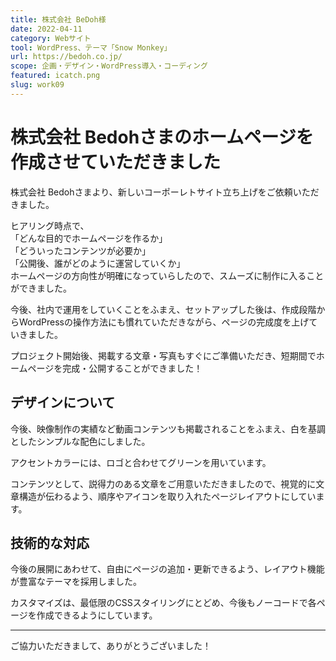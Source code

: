 ```yaml
---
title: 株式会社 BeDoh様
date: 2022-04-11
category: Webサイト
tool: WordPress、テーマ「Snow Monkey」
url: https://bedoh.co.jp/
scope: 企画・デザイン・WordPress導入・コーディング
featured: icatch.png
slug: work09
---
```


# 株式会社 Bedohさまのホームページを作成させていただきました

株式会社 Bedohさまより、新しいコーポーレトサイト立ち上げをご依頼いただきました。

ヒアリング時点で、<br />
「どんな目的でホームページを作るか」<br />
「どういったコンテンツが必要か」<br />
「公開後、誰がどのように運営していくか」<br />
ホームページの方向性が明確になっていらしたので、スムーズに制作に入ることができました。

今後、社内で運用をしていくことをふまえ、セットアップした後は、作成段階からWordPressの操作方法にも慣れていただきながら、ページの完成度を上げていきました。

プロジェクト開始後、掲載する文章・写真もすぐにご準備いただき、短期間でホームページを完成・公開することができました！

## デザインについて

今後、映像制作の実績など動画コンテンツも掲載されることをふまえ、白を基調としたシンプルな配色にしました。<br />

アクセントカラーには、ロゴと合わせてグリーンを用いています。<br />

コンテンツとして、説得力のある文章をご用意いただきましたので、視覚的に文章構造が伝わるよう、順序やアイコンを取り入れたページレイアウトにしています。

## 技術的な対応

今後の展開にあわせて、自由にページの追加・更新できるよう、レイアウト機能が豊富なテーマを採用しました。

カスタマイズは、最低限のCSSスタイリングにとどめ、今後もノーコードで各ページを作成できるようにしています。

---

ご協力いただきまして、ありがとうございました！

